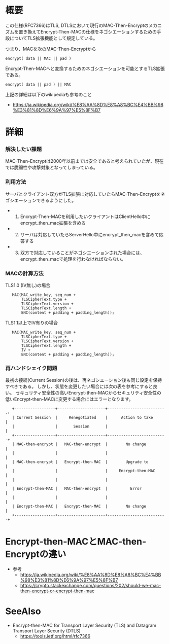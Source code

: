 # 概要
この仕様(RFC7366)はTLS, DTLSにおいて現行のMAC-Then-Encryptのメカニズムを置き換えてEncrypt-Then-MACの仕様をネゴシエーションするための手段についてTLS拡張機能として規定している。

つまり、MACを次のMAC-Then-Encryptから
```
encrypt( data || MAC || pad )
```

Encrypt-Then-MACへと変換するためのネゴシエーションを可能とするTLS拡張である。
```
encrypt( data || pad ) || MAC
```

上記の詳細は以下のwikipediaも参考のこと
- https://ja.wikipedia.org/wiki/%E8%AA%8D%E8%A8%BC%E4%BB%98%E3%81%8D%E6%9A%97%E5%8F%B7

# 詳細
### 解決したい課題
MAC-Then-Encryptは2000年以前までは安全であると考えられていたが、現在では脆弱性や攻撃対象となってしまっている。


### 利用方法
サーバとクライアント双方がTLS拡張に対応していたらMAC-Then-Encryptをネゴシエーションできるようにした。
- 1. Encrypt-Then-MACを利用したいクライアントはClientHello中にencrypt_then_mac拡張を含める
- 2. サーバは対応していたらServerHello中にencrypt_then_macを含めて応答する
- 3. 双方で対応していることがネゴシエーションされた場合には、encrypt_then_macで処理を行わなければならない。


### MACの計算方法

TLS1.0 (IV無し)の場合
```
   MAC(MAC_write_key, seq_num +
       TLSCipherText.type +
       TLSCipherText.version +
       TLSCipherText.length +
       ENC(content + padding + padding_length));
```


TLS1.1以上でIV有りの場合
```
   MAC(MAC_write_key, seq_num +
       TLSCipherText.type +
       TLSCipherText.version +
       TLSCipherText.length +
       IV +
       ENC(content + padding + padding_length));
```

### 再ハンドシェイク問題
最初の接続(Current Session)の後は、再ネゴシエーション後も同じ設定を保持すべきである。
しかし、状態を変更したい場合には次の表を参考にすると良い。
セキュリティ安全性の高いEncrypt-then-MACからセキュリティ安全性の低いEncrypt-then-MACに変更する場合にはエラーとなります。

```
   +------------------+---------------------+--------------------------+
   | Current Session  |     Renegotiated    |      Action to take      |
   |                  |       Session       |                          |
   +------------------+---------------------+--------------------------+
   | MAC-then-encrypt |   MAC-then-encrypt  |        No change         |
   |                  |                     |                          |
   | MAC-then-encrypt |   Encrypt-then-MAC  |        Upgrade to        |
   |                  |                     |     Encrypt-then-MAC     |
   |                  |                     |                          |
   | Encrypt-then-MAC |   MAC-then-encrypt  |          Error           |
   |                  |                     |                          |
   | Encrypt-then-MAC |   Encrypt-then-MAC  |        No change         |
   +------------------+---------------------+--------------------------+
```

# Encrypt-then-MACとMAC-then-Encryptの違い
 
- 参考
  - https://ja.wikipedia.org/wiki/%E8%AA%8D%E8%A8%BC%E4%BB%98%E3%81%8D%E6%9A%97%E5%8F%B7
  - https://crypto.stackexchange.com/questions/202/should-we-mac-then-encrypt-or-encrypt-then-mac


# SeeAlso
- Encrypt-then-MAC for Transport Layer Security (TLS) and Datagram Transport Layer Security (DTLS)
  - https://tools.ietf.org/html/rfc7366

